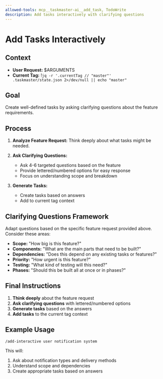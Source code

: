 ```yaml
---
allowed-tools: mcp__taskmaster-ai__add_task, TodoWrite
description: Add tasks interactively with clarifying questions
---
```


# Add Tasks Interactively

## Context

- **User Request:** $ARGUMENTS
- **Current Tag:** !`jq -r '.currentTag // "master"' .taskmaster/state.json 2>/dev/null || echo "master"`

## Goal

Create well-defined tasks by asking clarifying questions about the feature requirements.

## Process

1. **Analyze Feature Request:** Think deeply about what tasks might be needed.

2. **Ask Clarifying Questions:**

   - Ask 4-6 targeted questions based on the feature
   - Provide lettered/numbered options for easy response
   - Focus on understanding scope and breakdown

3. **Generate Tasks:**
   - Create tasks based on answers
   - Add to current tag context

## Clarifying Questions Framework

Adapt questions based on the specific feature request provided above. Consider these areas:

- **Scope:** "How big is this feature?"
- **Components:** "What are the main parts that need to be built?"
- **Dependencies:** "Does this depend on any existing tasks or features?"
- **Priority:** "How urgent is this feature?"
- **Testing:** "What kind of testing will this need?"
- **Phases:** "Should this be built all at once or in phases?"

## Final Instructions

1. **Think deeply** about the feature request
2. **Ask clarifying questions** with lettered/numbered options
3. **Generate tasks** based on the answers
4. **Add tasks** to the current tag context

## Example Usage

```
/add-interactive user notification system
```

This will:

1. Ask about notification types and delivery methods
2. Understand scope and dependencies
3. Create appropriate tasks based on answers

